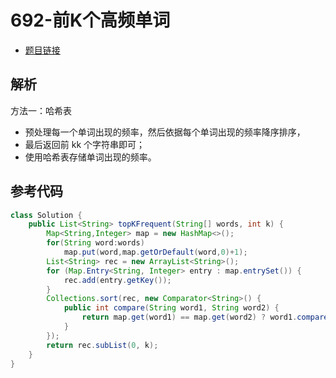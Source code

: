 # 692-前K个高频单词

- [题目链接](https://leetcode.cn/problems/top-k-frequent-words/solution/)

## 解析

方法一：哈希表
- 预处理每一个单词出现的频率，然后依据每个单词出现的频率降序排序，
- 最后返回前 kk 个字符串即可；
- 使用哈希表存储单词出现的频率。

## 参考代码
```Java
class Solution {
    public List<String> topKFrequent(String[] words, int k) {
        Map<String,Integer> map = new HashMap<>();
        for(String word:words)
            map.put(word,map.getOrDefault(word,0)+1);
        List<String> rec = new ArrayList<String>();
        for (Map.Entry<String, Integer> entry : map.entrySet()) {
            rec.add(entry.getKey());
        }
        Collections.sort(rec, new Comparator<String>() {
            public int compare(String word1, String word2) {
                return map.get(word1) == map.get(word2) ? word1.compareTo(word2) : map.get(word2) - map.get(word1);
            }
        });
        return rec.subList(0, k);
    }
}
```
